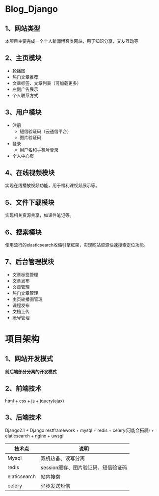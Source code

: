 # Blog_Django
## 1、网站类型
本项目主要完成一个个人新闻博客类网站，用于知识分享，交友互动等

## 2、主页模块

- 轮播图
- 热门文章推荐
- 文章标签、文章列表（可加载更多）
- 左侧广告展示
- 个人联系方式

## 3、用户模块

- 注册
    - 短信验证码（云通信平台）
    - 图片验证码
- 登录
    - 用户名和手机号登录
- 个人中心页

## 4、在线视频模块

实现在线播放视频功能，用于福利课视频展示等。

## 5、文件下载模块

实现相关资源共享，如课件笔记等。

## 6、搜索模块
使用流行的elasticsearch收缩引擎框架，实现网站资源快速搜索定位功能。

## 7、后台管理模块

- 文章标签管理
- 文章发布
- 文章管理
- 热门文章管理
- 主页轮播图管理
- 课程发布
- 文档上传
- 账号管理

# 项目架构

## 1、网站开发模式

**前后端部分分离的开发模式**



## 2、前端技术

html + css + js + jquery(ajax)



## 3、后端技术

Django2.1 + Django restframework + mysql + redis + celery(可能会拓展) + elaticsearch + nginx + uwsgi


| 技术点       | 说明                                |
| ------------ | ----------------------------------- |
| Mysql        | 双机热备、读写分离                  |
| redis        | session缓存、图片验证码、短信验证码 |
| elaticsearch | 站内搜索                            |
| celery       | 异步发送短信                        |


